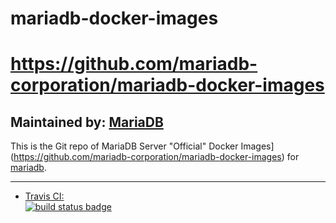 # mariadb-docker-images

# https://github.com/mariadb-corporation/mariadb-docker-images

## Maintained by: [MariaDB](https://mariadb.com/)

This is the Git repo of MariaDB Server "Official" Docker Images](https://github.com/mariadb-corporation/mariadb-docker-images) for [mariadb](https://hub.docker.com/r/mariadb). 

---

-	[Travis CI:  
	![build status badge](https://img.shields.io/travis/mariadb-corporation/mariadb-docker-images/master.svg)](https://travis-ci.org/mariadb-corporation/mariadb-docker-images/branches)

